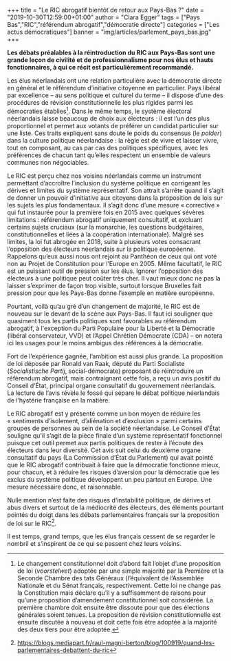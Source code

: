 +++
title = "Le RIC abrogatif bientôt de retour aux Pays-Bas ?"
date = "2019-10-30T12:59:00+01:00"
author = "Clara Egger"
tags = ["Pays Bas","RIC","référendum abrogatif","démocratie directe"]
categories = ["Les actus démocratiques"]
banner = "img/articles/parlement_pays_bas.jpg"
+++

**Les débats préalables à la réintroduction du RIC aux Pays-Bas sont une grande
leçon de civilité et de professionnalisme pour nos élus et hauts fonctionnaires,
à qui ce récit est particulièrement recommandé.**

Les élus néerlandais ont une relation particulière avec la démocratie directe en
général et le référendum d’initiative citoyenne en particulier. Pays libéral par
excellence – au sens politique et culturel du terme – il dispose d’une des
procédures de révision constitutionnelle les plus rigides parmi les démocraties
établies[^1]. Dans le même temps, le système électoral néerlandais laisse beaucoup
de choix aux électeurs : il est l’un des plus proportionnel et permet aux
votants de préférer un candidat particulier sur une liste. Ces traits expliquent
sans doute le poids du consensus (le _polder_) dans la culture politique
néerlandaise : la règle est de vivre et laisser vivre, tout en composant, au cas
par cas des politiques spécifiques, avec les préférences de chacun tant qu’elles
respectent un ensemble de valeurs communes non négociables.

Le RIC est perçu chez nos voisins néerlandais comme un instrument permettant
d’accroître l’inclusion du système politique en corrigeant les dérives et
limites du système représentatif. Son attrait s’arrête quand il s’agit de donner
un pouvoir d’initiative aux citoyens dans la proposition de lois sur les sujets
les plus fondamentaux. Il s’agit donc d’une mesure « corrective » qui fut
instaurée pour la première fois en 2015 avec quelques sévères limitations :
référendum abrogatif uniquement consultatif, et excluant certains sujets
cruciaux (sur la monarchie, les questions budgétaires, constitutionnelles et
liées à la coopération internationale). Malgré ses limites, la loi fut abrogée
en 2018, suite à plusieurs votes consacrant l’opposition des électeurs
néerlandais sur la politique européenne. Rappelons qu’eux aussi nous ont rejoint
au Panthéon de ceux qui ont voté non au Projet de Constitution pour l’Europe en
2005. Même facultatif, le RIC est un puissant outil de pression sur les élus.
Ignorer l’opposition des électeurs à une politique peut coûter très cher.
Il vaut mieux donc ne pas la laisser s’exprimer de façon trop visible, surtout
lorsque Bruxelles fait pression pour que les Pays-Bas donne l’exemple en matière
européenne.

Pourtant, voilà qu’au gré d’un changement de majorité, le RIC est de nouveau sur
le devant de la scène aux Pays-Bas. Il faut ici souligner que quasiment tous les
partis politiques sont favorables au référendum abrogatif, à l'exception du
Parti Populaire pour la Liberté et la Démocratie (libéral conservateur, VVD) et
l’Appel Chrétien Démocrate (CDA) – on notera ici les usages pour le moins
ambigus des références à la démocratie.

Fort de l’expérience gagnée, l’ambition est aussi plus grande. La proposition de
loi déposée par Ronald van Raak, député du Parti Socialiste (_Socialistische
Partij_, social-démocrate) proposant de réintroduire un référendum abrogatif,
mais contraignant cette fois, a reçu un avis positif du Conseil d’État,
principal organe consultatif du gouvernement néerlandais. La lecture de l’avis
révèle le fossé qui sépare le débat politique néerlandais de l’hystérie
française en la matière.

Le RIC abrogatif est y présenté comme un bon moyen de réduire les « sentiments
d’isolement, d’aliénation et d’exclusion » parmi certains groupes de personnes
au sein de la société néerlandaise. Le Conseil d’État souligne qu’il s’agit de
la pièce finale d’un système représentatif fonctionnel puisque cet outil permet
aux partis politiques de rester à l’écoute des électeurs dans leur diversité.
Cet avis suit celui du deuxième organe consultatif du pays (La Commission d’État
du Parlement) qui avait pointé que le RIC abrogatif contribuait à faire que la
démocratie fonctionne mieux, pour chacun, et à réduire les risques d’aversion
pour la démocratie que les exclus du système politique développent un peu
partout en Europe. Une mesure nécessaire donc, et raisonnable.

Nulle mention n’est faite des risques d’instabilité politique, de dérives et
abus divers et surtout de la médiocrité des électeurs, des éléments pourtant
pointés du doigt dans les débats parlementaires français sur la proposition de
loi sur le RIC[^2].

Il est temps, grand temps, que les élus français cessent de se regarder le
nombril et s’inspirent de ce qui se passent chez leurs voisins.

[^1]:  Le changement constitutionnel doit d’abord fait l’objet d’une proposition de loi (_voorstelwet_) adoptée par une simple majorité par la Première et la Seconde Chambre des tats Généraux (l’équivalent de l’Assemblée Nationale et du Sénat français, respectivement. Cette loi ne change pas la Constitution mais déclare qu’il y a suffisamment de raisons pour qu’une proposition d’amendement constitutionnel soit considérée. La première chambre doit ensuite  être dissoute pour que des élections générales soient tenues. La proposition de révision constitutionnelle est ensuite discutée à nouveau et doit cette fois être adoptée à la majorité des deux tiers pour être adoptée. 


[^2]: https://blogs.mediapart.fr/raul-magni-berton/blog/100919/quand-les-parlementaires-debattent-du-ric
